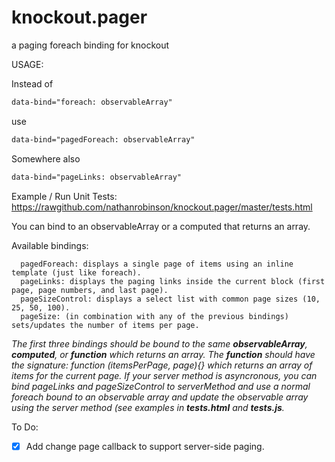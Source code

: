 knockout.pager
==============

a paging foreach binding for knockout


USAGE:

Instead of 
```HTML
data-bind="foreach: observableArray"
```
use 
```HTML
data-bind="pagedForeach: observableArray"
```

Somewhere also 
```HTML
data-bind="pageLinks: observableArray"
```

Example / Run Unit Tests: https://rawgithub.com/nathanrobinson/knockout.pager/master/tests.html

You can bind to an observableArray or a computed that returns an array.

Available bindings:

```
  pagedForeach: displays a single page of items using an inline template (just like foreach).
  pageLinks: displays the paging links inside the current block (first page, page numbers, and last page).
  pageSizeControl: displays a select list with common page sizes (10, 25, 50, 100).
  pageSize: (in combination with any of the previous bindings) sets/updates the number of items per page.
```
_The first three bindings should be bound to the same **observableArray**, **computed**, or **function** which returns an array. The **function** should have the signature: function (itemsPerPage, page){} which returns an array of items for the current page. If your server method is asyncronous, you can bind pageLinks and pageSizeControl to serverMethod and use a normal foreach bound to an observable array and update the observable array using the server method (see examples in **tests.html** and **tests.js**._

To Do: 
- [X] Add change page callback to support server-side paging.
